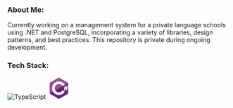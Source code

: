 ### About Me:

Currently working on a management system for a private language schools
using .NET and PostgreSQL, incorporating a variety of libraries, design patterns, and best practices.
This repository is private during ongoing development.

### Tech Stack:

<p align="left">
  <img src="https://user-images.githubusercontent.com/25181517/121405754-b4f48f80-c95d-11eb-8893-fc325bde617f.png" alt="TypeScript" width="50" height="50"/>
  <img src="https://raw.githubusercontent.com/devicons/devicon/master/icons/csharp/csharp-original.svg" alt="JavaScript" width="50" height="50"/>
<p>
